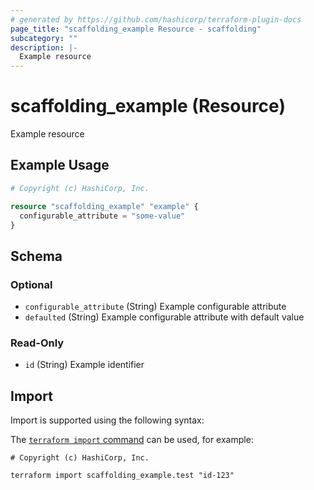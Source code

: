 ```yaml
---
# generated by https://github.com/hashicorp/terraform-plugin-docs
page_title: "scaffolding_example Resource - scaffolding"
subcategory: ""
description: |-
  Example resource
---
```


# scaffolding_example (Resource)

Example resource

## Example Usage

```terraform
# Copyright (c) HashiCorp, Inc.

resource "scaffolding_example" "example" {
  configurable_attribute = "some-value"
}
```

<!-- schema generated by tfplugindocs -->
## Schema

### Optional

- `configurable_attribute` (String) Example configurable attribute
- `defaulted` (String) Example configurable attribute with default value

### Read-Only

- `id` (String) Example identifier

## Import

Import is supported using the following syntax:

The [`terraform import` command](https://developer.hashicorp.com/terraform/cli/commands/import) can be used, for example:

```shell
# Copyright (c) HashiCorp, Inc.

terraform import scaffolding_example.test "id-123"
```

